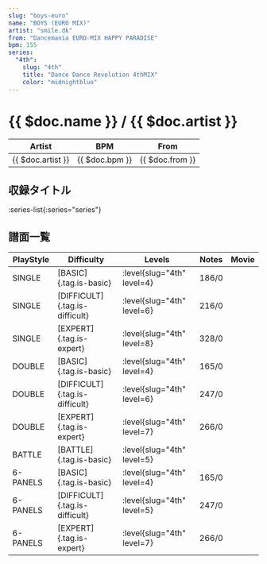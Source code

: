```yaml
---
slug: "boys-euro"
name: "BOYS (EURO MIX)"
artist: "smile.dk"
from: "Dancemania EURO☆MIX HAPPY PARADISE"
bpm: 155
series:
  "4th":
    slug: "4th"
    title: "Dance Dance Revolution 4thMIX"
    color: "midnightblue"
---
```


# {{ $doc.name }} / {{ $doc.artist }}

|Artist|BPM|From|
|------|---|----|
|{{ $doc.artist }}|{{ $doc.bpm }}|{{ $doc.from }}|

## 収録タイトル

:series-list{:series="series"}

## 譜面一覧

|PlayStyle|Difficulty|Levels|Notes|Movie|
|---------|----------|------|-----|-----|
|SINGLE|[BASIC]{.tag.is-basic}|:level{slug="4th" level=4}|186/0||
|SINGLE|[DIFFICULT]{.tag.is-difficult}|:level{slug="4th" level=6}|216/0||
|SINGLE|[EXPERT]{.tag.is-expert}|:level{slug="4th" level=8}|328/0||
|DOUBLE|[BASIC]{.tag.is-basic}|:level{slug="4th" level=4}|165/0||
|DOUBLE|[DIFFICULT]{.tag.is-difficult}|:level{slug="4th" level=6}|247/0||
|DOUBLE|[EXPERT]{.tag.is-expert}|:level{slug="4th" level=7}|266/0||
|BATTLE|[BATTLE]{.tag.is-basic}|:level{slug="4th" level=5}|||
|6-PANELS|[BASIC]{.tag.is-basic}|:level{slug="4th" level=4}|165/0||
|6-PANELS|[DIFFICULT]{.tag.is-difficult}|:level{slug="4th" level=5}|247/0||
|6-PANELS|[EXPERT]{.tag.is-expert}|:level{slug="4th" level=7}|266/0||
